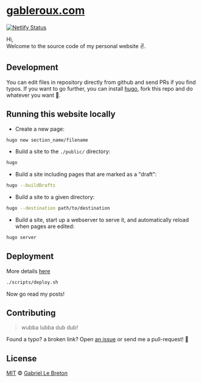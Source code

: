 # [gableroux.com](https://gableroux.com)

[![Netlify Status](https://api.netlify.com/api/v1/badges/702fea3c-99fd-415a-a27b-73baca85b9c2/deploy-status)](https://app.netlify.com/sites/gableroux/deploys)

Hi,  
Welcome to the source code of my personal website :v:.

## Development

You can edit files in repository directly from github and send PRs if you find typos. If you want to go further, you can install [hugo](https://gohugo.io/), fork this repo and do whatever you want :tada:.

## Running this website locally

- Create a new page:

```bash
hugo new section_name/filename
```

- Build a site to the `./public/` directory:

```bash
hugo
```

- Build a site including pages that are marked as a "draft":

```bash
hugo --buildDrafts
```

- Build a site to a given directory:

```bash
hugo --destination path/to/destination
```

- Build a site, start up a webserver to serve it, and automatically reload when pages are edited:
```bash
hugo server
```

## Deployment

More details [here](https://medium.com/swlh/hosting-a-hugo-blog-on-github-pages-with-travis-ci-e74a1d686f10)

```bash
./scripts/deploy.sh
```

Now go read my posts!

## Contributing

> wubba lubba dub dub!

Found a typo? a broken link? Open [an issue](https://github.com/gableroux/gableroux.github.io/issues) or send me a pull-request! :rocket:

## License

[MIT](LICENSE.md) © [Gabriel Le Breton](https://gableroux.com)
